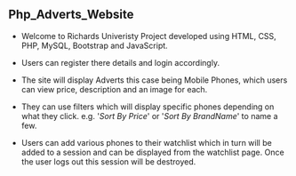 ## Php_Adverts_Website

- Welcome to Richards Univeristy Project developed using HTML, CSS, PHP, MySQL, Bootstrap and JavaScript.

- Users can register there details and login accordingly.

- The site will display Adverts this case being Mobile Phones, which users can view price, description and an image for each.

- They can use filters which will display specific phones depending on what they click. e.g. '_Sort By Price_' or '_Sort By BrandName_' to name a few.

- Users can add various phones to their watchlist which in turn will be added to a session and can be displayed from the watchlist page. Once the user logs out this session will be destroyed.

